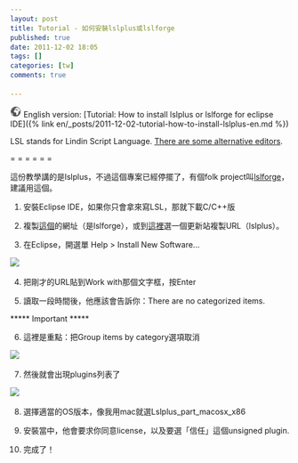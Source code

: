 ```yaml
---
layout: post
title: Tutorial - 如何安裝lslplus或lslforge
published: true
date: 2011-12-02 18:05
tags: []
categories: [tw]
comments: true

---
```


![](/images/world.png) English version: [Tutorial: How to install lslplus or lslforge for eclipse IDE]({% link en/_posts/2011-12-02-tutorial-how-to-install-lslplus-en.md %})


LSL stands for Lindin Script Language. [There are some alternative editors][1].

= = = = = =

這份教學講的是lslplus，不過這個專案已經停擺了，有個folk project叫[lslforge][2]，建議用這個。

1. 安裝Eclipse IDE，如果你只會拿來寫LSL，那就下載C/C++版

2. 複製[這個][2]的網址（是lslforge），或到[這裡][3]選一個更新站複製URL（lslplus）。

3. 在Eclipse，開選單 Help > Install New Software...


[![][4]][5]


4. 把剛才的URL貼到Work with那個文字框，按Enter

5. 讀取一段時間後，他應該會告訴你：There are no categorized items.

***** Important *****

6. 這裡是重點：把Group items by category選項取消

[![][6]][7]


7. 然後就會出現plugins列表了

[![][8]][9]


8. 選擇適當的OS版本，像我用mac就選Lslplus_part_macosx_x86

9. 安裝當中，他會要求你同意license，以及要選「信任」這個unsigned plugin.

10. 完成了！

[1]: http://wiki.secondlife.com/wiki/LSL_Alternate_Editors
[2]: http://code.google.com/p/lslforge/
[3]: http://lslplus.sourceforge.net/update-site-list.html
[4]: http://4.bp.blogspot.com/-_s-JZk7nW2o/Ttn09B03IQI/AAAAAAAAAk0/SXojj7kveFU/s400/step1.png
[5]: http://4.bp.blogspot.com/-_s-JZk7nW2o/Ttn09B03IQI/AAAAAAAAAk0/SXojj7kveFU/s1600/step1.png
[6]: http://2.bp.blogspot.com/-tx-nchxFKr4/Ttn0990XUWI/AAAAAAAAAk8/vD6Sk2xNRQg/s400/step2.png
[7]: http://2.bp.blogspot.com/-tx-nchxFKr4/Ttn0990XUWI/AAAAAAAAAk8/vD6Sk2xNRQg/s1600/step2.png
[8]: http://2.bp.blogspot.com/-o7RQT3ibBb8/Ttn0-7JHWuI/AAAAAAAAAlE/a-srkQ8AmWc/s400/step3.png
[9]: http://2.bp.blogspot.com/-o7RQT3ibBb8/Ttn0-7JHWuI/AAAAAAAAAlE/a-srkQ8AmWc/s1600/step3.png
